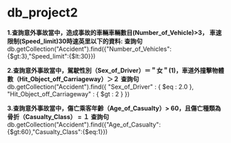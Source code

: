 # db_project2

**1.查詢意外事故當中，造成事故的車輛車輛數目(Number_of_Vehicle)>3， 車速限制(Speed_limit)30時速英里以下的資料:**
**查詢句**db.getCollection("Accident").find({"Number_of_Vehicles":{$gt:3},"Speed_limit":{$lt:30}})  


**2.查詢意外事故當中，駕駛性別（Sex_of_Driver）＝＂女＂(1)，車道外撞擊物體數（Hit_Object_off_Carriageway）＞２**
**查詢句**db.getCollection("Accident").find({ "Sex_of_Driver" : { $eq : 2.0 }, "Hit_Object_off_Carriageway" : { $gt : 2 } })  


**3.查詢意外事故當中，傷亡乘客年齡（Age_of_Casualty）> 60，且傷亡種類為骨折（Casualty_Class） = １**
**查詢句**db.getCollection("Accident").find({"Age_of_Casualty":{$gt:60},"Casualty_Class":{$eq:1}})
